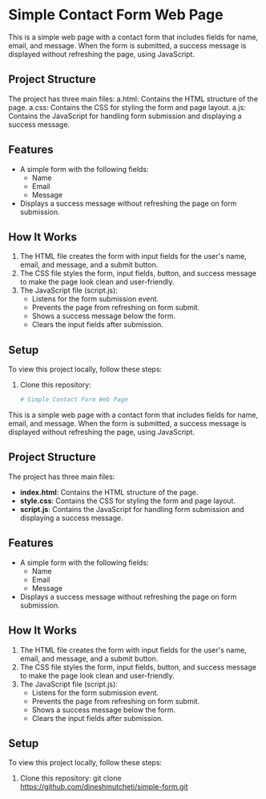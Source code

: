 # Simple Contact Form Web Page

This is a simple web page with a contact form that includes fields for name, email, and message. When the form is submitted, a success message is displayed without refreshing the page, using JavaScript.

## Project Structure

The project has three main files:
  a.html: Contains the HTML structure of the page.
  a.css: Contains the CSS for styling the form and page layout.
  a.js: Contains the JavaScript for handling form submission and displaying a success message.

## Features

- A simple form with the following fields:
  - Name
  - Email
  - Message
- Displays a success message without refreshing the page on form submission.

## How It Works

1. The HTML file creates the form with input fields for the user's name, email, and message, and a submit button.
2. The CSS file styles the form, input fields, button, and success message to make the page look clean and user-friendly.
3. The JavaScript file (script.js):
   - Listens for the form submission event.
   - Prevents the page from refreshing on form submit.
   - Shows a success message below the form.
   - Clears the input fields after submission.

## Setup

To view this project locally, follow these steps:

1. Clone this repository:
   ```bash
   # Simple Contact Form Web Page

This is a simple web page with a contact form that includes fields for name, email, and message. When the form is submitted, a success message is displayed without refreshing the page, using JavaScript.

## Project Structure

The project has three main files:

- **index.html**: Contains the HTML structure of the page.
- **style.css**: Contains the CSS for styling the form and page layout.
- **script.js**: Contains the JavaScript for handling form submission and displaying a success message.

## Features

- A simple form with the following fields:
  - Name
  - Email
  - Message
- Displays a success message without refreshing the page on form submission.

## How It Works

1. The HTML file creates the form with input fields for the user's name, email, and message, and a submit button.
2. The CSS file styles the form, input fields, button, and success message to make the page look clean and user-friendly.
3. The JavaScript file (script.js):
   - Listens for the form submission event.
   - Prevents the page from refreshing on form submit.
   - Shows a success message below the form.
   - Clears the input fields after submission.

## Setup

To view this project locally, follow these steps:

1. Clone this repository:
   git clone https://github.com/dineshmutcheti/simple-form.git

